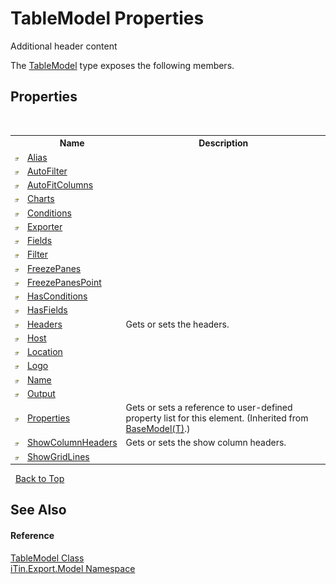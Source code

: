 # TableModel Properties
Additional header content 

The <a href="T_iTin_Export_Model_TableModel">TableModel</a> type exposes the following members.


## Properties
&nbsp;<table><tr><th></th><th>Name</th><th>Description</th></tr><tr><td>![Public property](media/pubproperty.gif "Public property")</td><td><a href="P_iTin_Export_Model_TableModel_Alias">Alias</a></td><td /></tr><tr><td>![Public property](media/pubproperty.gif "Public property")</td><td><a href="P_iTin_Export_Model_TableModel_AutoFilter">AutoFilter</a></td><td /></tr><tr><td>![Public property](media/pubproperty.gif "Public property")</td><td><a href="P_iTin_Export_Model_TableModel_AutoFitColumns">AutoFitColumns</a></td><td /></tr><tr><td>![Public property](media/pubproperty.gif "Public property")</td><td><a href="P_iTin_Export_Model_TableModel_Charts">Charts</a></td><td /></tr><tr><td>![Public property](media/pubproperty.gif "Public property")</td><td><a href="P_iTin_Export_Model_TableModel_Conditions">Conditions</a></td><td /></tr><tr><td>![Public property](media/pubproperty.gif "Public property")</td><td><a href="P_iTin_Export_Model_TableModel_Exporter">Exporter</a></td><td /></tr><tr><td>![Public property](media/pubproperty.gif "Public property")</td><td><a href="P_iTin_Export_Model_TableModel_Fields">Fields</a></td><td /></tr><tr><td>![Public property](media/pubproperty.gif "Public property")</td><td><a href="P_iTin_Export_Model_TableModel_Filter">Filter</a></td><td /></tr><tr><td>![Public property](media/pubproperty.gif "Public property")</td><td><a href="P_iTin_Export_Model_TableModel_FreezePanes">FreezePanes</a></td><td /></tr><tr><td>![Public property](media/pubproperty.gif "Public property")</td><td><a href="P_iTin_Export_Model_TableModel_FreezePanesPoint">FreezePanesPoint</a></td><td /></tr><tr><td>![Public property](media/pubproperty.gif "Public property")</td><td><a href="P_iTin_Export_Model_TableModel_HasConditions">HasConditions</a></td><td /></tr><tr><td>![Public property](media/pubproperty.gif "Public property")</td><td><a href="P_iTin_Export_Model_TableModel_HasFields">HasFields</a></td><td /></tr><tr><td>![Public property](media/pubproperty.gif "Public property")</td><td><a href="P_iTin_Export_Model_TableModel_Headers">Headers</a></td><td>
Gets or sets the headers.</td></tr><tr><td>![Public property](media/pubproperty.gif "Public property")</td><td><a href="P_iTin_Export_Model_TableModel_Host">Host</a></td><td /></tr><tr><td>![Public property](media/pubproperty.gif "Public property")</td><td><a href="P_iTin_Export_Model_TableModel_Location">Location</a></td><td /></tr><tr><td>![Public property](media/pubproperty.gif "Public property")</td><td><a href="P_iTin_Export_Model_TableModel_Logo">Logo</a></td><td /></tr><tr><td>![Public property](media/pubproperty.gif "Public property")</td><td><a href="P_iTin_Export_Model_TableModel_Name">Name</a></td><td /></tr><tr><td>![Public property](media/pubproperty.gif "Public property")</td><td><a href="P_iTin_Export_Model_TableModel_Output">Output</a></td><td /></tr><tr><td>![Public property](media/pubproperty.gif "Public property")</td><td><a href="P_iTin_Export_Model_BaseModel_1_Properties">Properties</a></td><td>
Gets or sets a reference to user-defined property list for this element.
 (Inherited from <a href="T_iTin_Export_Model_BaseModel_1">BaseModel(T)</a>.)</td></tr><tr><td>![Public property](media/pubproperty.gif "Public property")</td><td><a href="P_iTin_Export_Model_TableModel_ShowColumnHeaders">ShowColumnHeaders</a></td><td>
Gets or sets the show column headers.</td></tr><tr><td>![Public property](media/pubproperty.gif "Public property")</td><td><a href="P_iTin_Export_Model_TableModel_ShowGridLines">ShowGridLines</a></td><td /></tr></table>&nbsp;
<a href="#tablemodel-properties">Back to Top</a>

## See Also


#### Reference
<a href="T_iTin_Export_Model_TableModel">TableModel Class</a><br /><a href="N_iTin_Export_Model">iTin.Export.Model Namespace</a><br />